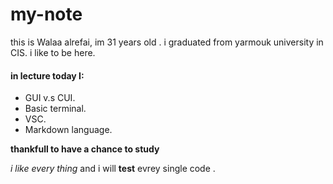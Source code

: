 # my-note

this is Walaa alrefai, im 31 years old .
i graduated from yarmouk university in CIS.
i like to be here.

#### in lecture today I:

- GUI v.s CUI.
- Basic terminal.
- VSC.
- Markdown language.


**thankfull to have a chance to study**

 *i like every thing* and i will **test** evrey single code .